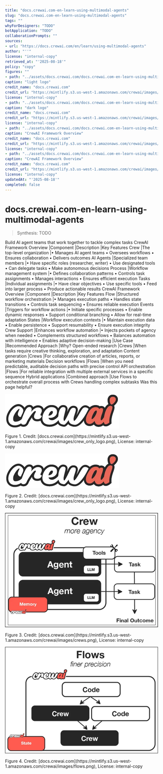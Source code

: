 ```yaml
---
title: "docs.crewai.com-en-learn-using-multimodal-agents"
slug: "docs.crewai.com-en-learn-using-multimodal-agents"
tags: ""
whyForDesigners: "TODO"
botApplication: "TODO"
collaborationPrompts: ""
sources:
- url: "https://docs.crewai.com/en/learn/using-multimodal-agents"
author: "''"
license: "internal-copy"
retrieved_at: "'2025-08-18'"
policy: "copy"
figures: ""
- path: "../assets/docs.crewai.com/docs.crewai.com-en-learn-using-multimodal-agents/71bc45159c09.webp"
caption: "light logo"
credit_name: "docs.crewai.com"
credit_url: "https://mintlify.s3.us-west-1.amazonaws.com/crewai/images/crew_only_logo.png"
license: "internal-copy"
- path: "../assets/docs.crewai.com/docs.crewai.com-en-learn-using-multimodal-agents/71bc45159c09.webp"
caption: "dark logo"
credit_name: "docs.crewai.com"
credit_url: "https://mintlify.s3.us-west-1.amazonaws.com/crewai/images/crew_only_logo.png"
license: "internal-copy"
- path: "../assets/docs.crewai.com/docs.crewai.com-en-learn-using-multimodal-agents/1b2cec88734b.webp"
caption: "CrewAI Framework Overview"
credit_name: "docs.crewai.com"
credit_url: "https://mintlify.s3.us-west-1.amazonaws.com/crewai/images/crews.png"
license: "internal-copy"
- path: "../assets/docs.crewai.com/docs.crewai.com-en-learn-using-multimodal-agents/b4dd2faaf209.webp"
caption: "CrewAI Framework Overview"
credit_name: "docs.crewai.com"
credit_url: "https://mintlify.s3.us-west-1.amazonaws.com/crewai/images/flows.png"
license: "internal-copy"
updatedAt: "'2025-08-18'"
completed: false
---
```


# docs.crewai.com-en-learn-using-multimodal-agents

> Synthesis: TODO

Build AI agent teams that work together to tackle complex tasks
CrewAI Framework Overview
|Component
|Description
|Key Features
Crew |The top-level organization
|• Manages AI agent teams
• Oversees workflows
• Ensures collaboration
• Delivers outcomes
AI Agents |Specialized team members
|• Have specific roles (researcher, writer)
• Use designated tools
• Can delegate tasks
• Make autonomous decisions
Process |Workflow management system
|• Defines collaboration patterns
• Controls task assignments
• Manages interactions
• Ensures efficient execution
Tasks |Individual assignments
|• Have clear objectives
• Use specific tools
• Feed into larger process
• Produce actionable results
CrewAI Framework Overview
|Component
|Description
|Key Features
Flow |Structured workflow orchestration
|• Manages execution paths
• Handles state transitions
• Controls task sequencing
• Ensures reliable execution
Events |Triggers for workflow actions
|• Initiate specific processes
• Enable dynamic responses
• Support conditional branching
• Allow for real-time adaptation
States |Workflow execution contexts
|• Maintain execution data
• Enable persistence
• Support resumability
• Ensure execution integrity
Crew Support |Enhances workflow automation
|• Injects pockets of agency when needed
• Complements structured workflows
• Balances automation with intelligence
• Enables adaptive decision-making
|Use Case
|Recommended Approach
|Why?
Open-ended research |Crews
|When tasks require creative thinking, exploration, and adaptation
Content generation |Crews
|For collaborative creation of articles, reports, or marketing materials
Decision workflows |Flows
|When you need predictable, auditable decision paths with precise control
API orchestration |Flows
|For reliable integration with multiple external services in a specific sequence
Hybrid applications |Combined approach
|Use Flows to orchestrate overall process with Crews handling complex subtasks
Was this page helpful?

![light logo](../assets/docs.crewai.com/docs.crewai.com-en-learn-using-multimodal-agents/71bc45159c09.webp)
<figcaption>Figure 1. Credit: [docs.crewai.com](https://mintlify.s3.us-west-1.amazonaws.com/crewai/images/crew_only_logo.png), License: internal-copy</figcaption>

![dark logo](../assets/docs.crewai.com/docs.crewai.com-en-learn-using-multimodal-agents/71bc45159c09.webp)
<figcaption>Figure 2. Credit: [docs.crewai.com](https://mintlify.s3.us-west-1.amazonaws.com/crewai/images/crew_only_logo.png), License: internal-copy</figcaption>

![CrewAI Framework Overview](../assets/docs.crewai.com/docs.crewai.com-en-learn-using-multimodal-agents/1b2cec88734b.webp)
<figcaption>Figure 3. Credit: [docs.crewai.com](https://mintlify.s3.us-west-1.amazonaws.com/crewai/images/crews.png), License: internal-copy</figcaption>

![CrewAI Framework Overview](../assets/docs.crewai.com/docs.crewai.com-en-learn-using-multimodal-agents/b4dd2faaf209.webp)
<figcaption>Figure 4. Credit: [docs.crewai.com](https://mintlify.s3.us-west-1.amazonaws.com/crewai/images/flows.png), License: internal-copy</figcaption>
